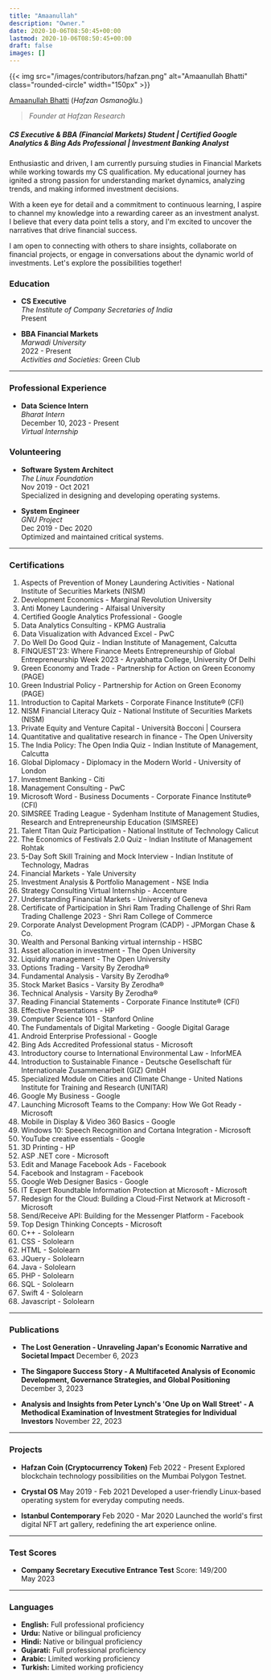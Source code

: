 ```yaml
---
title: "Amaanullah"
description: "Owner."
date: 2020-10-06T08:50:45+00:00
lastmod: 2020-10-06T08:50:45+00:00
draft: false
images: []
---
```


{{< img src="/images/contributors/hafzan.png" alt="Amaanullah Bhatti" class="rounded-circle" width="150px" >}}

[Amaanullah Bhatti](https://www.linkedin.com/in/amaanullah-bhatti-b87754281?utm_source=share&utm_campaign=share_via&utm_content=profile&utm_medium=android_app) (*Hafzan Osmanoğlu.*)

> *Founder at Hafzan Research*

##### CS Executive & BBA (Financial Markets) Student | Certified Google Analytics & Bing Ads Professional | Investment Banking Analyst

Enthusiastic and driven, I am currently pursuing studies in Financial Markets while working towards my CS qualification. My educational journey has ignited a strong passion for understanding market dynamics, analyzing trends, and making informed investment decisions.

With a keen eye for detail and a commitment to continuous learning, I aspire to channel my knowledge into a rewarding career as an investment analyst. I believe that every data point tells a story, and I'm excited to uncover the narratives that drive financial success.

I am open to connecting with others to share insights, collaborate on financial projects, or engage in conversations about the dynamic world of investments. Let's explore the possibilities together!

### Education

- **CS Executive**  
  *The Institute of Company Secretaries of India*  
  Present

- **BBA Financial Markets**  
  *Marwadi University*  
  2022 - Present  
  *Activities and Societies:* Green Club

---

### Professional Experience

- **Data Science Intern**  
  *Bharat Intern*  
  December 10, 2023 - Present  
  *Virtual Internship*

### Volunteering

- **Software System Architect**  
  *The Linux Foundation*  
  Nov 2019 - Oct 2021  
  Specialized in designing and developing operating systems.

- **System Engineer**  
  *GNU Project*  
  Dec 2019 - Dec 2020  
  Optimized and maintained critical systems.

---

### Certifications

1. Aspects of Prevention of Money Laundering Activities - National Institute of Securities Markets (NISM)
2. Development Economics - Marginal Revolution University
3. Anti Money Laundering - Alfaisal University
4. Certified Google Analytics Professional - Google
5. Data Analytics Consulting - KPMG Australia
6. Data Visualization with Advanced Excel - PwC
7. Do Well Do Good Quiz - Indian Institute of Management, Calcutta
8. FINQUEST'23: Where Finance Meets Entrepreneurship of Global Entrepreneurship Week 2023 - Aryabhatta College, University Of Delhi
9. Green Economy and Trade - Partnership for Action on Green Economy (PAGE)
10. Green Industrial Policy - Partnership for Action on Green Economy (PAGE)
11. Introduction to Capital Markets - Corporate Finance Institute® (CFI)
12. NISM Financial Literacy Quiz - National Institute of Securities Markets (NISM)
13. Private Equity and Venture Capital - Università Bocconi | Coursera
14. Quantitative and qualitative research in finance - The Open University
15. The India Policy: The Open India Quiz - Indian Institute of Management, Calcutta
16. Global Diplomacy - Diplomacy in the Modern World - University of London
17. Investment Banking - Citi
18. Management Consulting - PwC
19. Microsoft Word - Business Documents - Corporate Finance Institute® (CFI)
20. SIMSREE Trading League - Sydenham Institute of Management Studies, Research and Entrepreneurship Education (SIMSREE)
21. Talent Titan Quiz Participation - National Institute of Technology Calicut
22. The Economics of Festivals 2.0 Quiz - Indian Institute of Management Rohtak
23. 5-Day Soft Skill Training and Mock Interview - Indian Institute of Technology, Madras
24. Financial Markets - Yale University
25. Investment Analysis & Portfolio Management - NSE India
26. Strategy Consulting Virtual Internship - Accenture
27. Understanding Financial Markets - University of Geneva
28. Certificate of Participation in Shri Ram Trading Challenge of Shri Ram Trading Challenge 2023 - Shri Ram College of Commerce
29. Corporate Analyst Development Program (CADP) - JPMorgan Chase & Co.
30. Wealth and Personal Banking virtual internship - HSBC
31. Asset allocation in investment - The Open University
32. Liquidity management - The Open University
33. Options Trading - Varsity By Zerodha®
34. Fundamental Analysis - Varsity By Zerodha®
35. Stock Market Basics - Varsity By Zerodha®
36. Technical Analysis - Varsity By Zerodha®
37. Reading Financial Statements - Corporate Finance Institute® (CFI)
38. Effective Presentations - HP
39. Computer Science 101 - Stanford Online
40. The Fundamentals of Digital Marketing - Google Digital Garage
41. Android Enterprise Professional - Google
42. Bing Ads Accredited Professional status - Microsoft
43. Introductory course to International Environmental Law - InforMEA
44. Introduction to Sustainable Finance - Deutsche Gesellschaft für Internationale Zusammenarbeit (GIZ) GmbH
45. Specialized Module on Cities and Climate Change - United Nations Institute for Training and Research (UNITAR)
46. Google My Business - Google
47. Launching Microsoft Teams to the Company: How We Got Ready - Microsoft
48. Mobile in Display & Video 360 Basics - Google
49. Windows 10: Speech Recognition and Cortana Integration - Microsoft
50. YouTube creative essentials - Google
51. 3D Printing - HP
52. ASP .NET core - Microsoft
53. Edit and Manage Facebook Ads - Facebook
54. Facebook and Instagram - Facebook
55. Google Web Designer Basics - Google
56. IT Expert Roundtable Information Protection at Microsoft - Microsoft
57. Redesign for the Cloud: Building a Cloud-First Network at Microsoft - Microsoft
58. Send/Receive API: Building for the Messenger Platform - Facebook
59. Top Design Thinking Concepts - Microsoft
60. C++ - Sololearn
61. CSS - Sololearn
62. HTML - Sololearn
63. JQuery - Sololearn
64. Java - Sololearn
65. PHP - Sololearn
66. SQL - Sololearn
67. Swift 4 - Sololearn
68. Javascript - Sololearn

---

### Publications

- **The Lost Generation - Unraveling Japan's Economic Narrative and Societal Impact**
  December 6, 2023

- **The Singapore Success Story - A Multifaceted Analysis of Economic Development, Governance Strategies, and Global Positioning**
  December 3, 2023

- **Analysis and Insights from Peter Lynch's 'One Up on Wall Street' - A Methodical Examination of Investment Strategies for Individual Investors**
  November 22, 2023

---

### Projects

- **Hafzan Coin (Cryptocurrency Token)**
  Feb 2022 - Present
  Explored blockchain technology possibilities on the Mumbai Polygon Testnet.

- **Crystal OS**
  May 2019 - Feb 2021
  Developed a user-friendly Linux-based operating system for everyday computing needs.

- **Istanbul Contemporary**
  Feb 2020 - Mar 2020
  Launched the world's first digital NFT art gallery, redefining the art experience online.

---

### Test Scores

- **Company Secretary Executive Entrance Test**
  Score: 149/200  
  May 2023

---

### Languages

- **English:** Full professional proficiency
- **Urdu:** Native or bilingual proficiency
- **Hindi:** Native or bilingual proficiency
- **Gujarati:** Full professional proficiency
- **Arabic:** Limited working proficiency
- **Turkish:** Limited working proficiency
